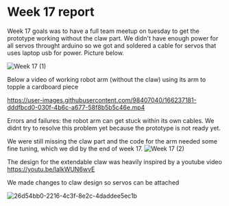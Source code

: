 # Week 17 report

Week 17 goals was to have a full team meetup on tuesday to get the prototype working without the claw part. We didn't have enough power for all servos throught arduino
so we got and soldered a cable for servos that uses laptop usb for power. Picture below.

![Week 17 (1)](https://user-images.githubusercontent.com/98407040/166236908-8b29d635-649f-45de-a189-b00b169feef8.jpg)

Below a video of working robot arm (without the claw) using its arm to topple a cardboard piece

https://user-images.githubusercontent.com/98407040/166237181-dddfbcd0-030f-4b6c-a677-58f8b5b5c46e.mp4

Errors and failures: the robot arm can get stuck within its own cables. We didnt try to resolve this problem yet because the prototype is not ready yet.

We were still missing the claw part and the code for the arm needed some fine tuning, which we did by the end of week 17.
![Week 17 (2)](https://user-images.githubusercontent.com/98407040/166238417-e308aa06-25af-4b58-a0f2-cb5b5b1e011c.jpg)

The design for the extendable claw was heavily inspired by a youtube video https://youtu.be/IalkWUN6wvE

We made changes to claw design so servos can be attached

![26d54bb0-2216-4c3f-8e2c-4daddee5ec1b](https://user-images.githubusercontent.com/98407040/166449444-fd0b1189-7d0b-4d68-ad7f-b99fb548c5bb.jpg)


